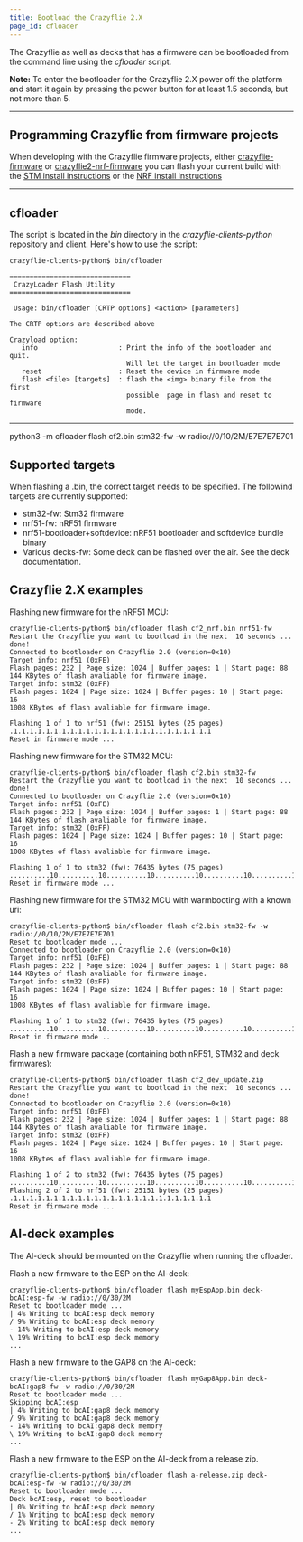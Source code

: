 ```yaml
---
title: Bootload the Crazyflie 2.X
page_id: cfloader
---
```


The Crazyflie as well as decks that has a firmware can be bootloaded from the command line using the
*cfloader* script.

**Note:** To enter the bootloader for the Crazyflie 2.X power off the
platform and start it again by pressing the power button for at least
1.5 seconds, but not more than 5.

---

## Programming Crazyflie from firmware projects

When developing with the Crazyflie firmware projects, either
[crazyflie-firmware](https://github.com/bitcraze/crazyflie-firmware) or
[crazyflie2-nrf-firmware](https://github.com/bitcraze/crazyflie2-nrf-firmware)
you can flash your current build with the [STM install instructions](https://www.bitcraze.io/documentation/repository/crazyflie-firmware/master/building-and-flashing/build/#flashing) or the [NRF install instructions](https://www.bitcraze.io/documentation/repository/crazyflie2-nrf-firmware/master/build/build/)


---

## cfloader

The script is located in the *bin* directory in the
*crazyflie-clients-python* repository and client. Here\'s how to use the
script:

    crazyflie-clients-python$ bin/cfloader

    ==============================
     CrazyLoader Flash Utility
    ==============================

     Usage: bin/cfloader [CRTP options] <action> [parameters]

    The CRTP options are described above

    Crazyload option:
       info                    : Print the info of the bootloader and quit.
                                 Will let the target in bootloader mode
       reset                   : Reset the device in firmware mode
       flash <file> [targets]  : flash the <img> binary file from the first
                                 possible  page in flash and reset to firmware
                                 mode.

---



python3 -m cfloader flash cf2.bin stm32-fw -w radio://0/10/2M/E7E7E7E701

## Supported targets

When flashing a .bin, the correct target needs to be specified. The followind targets are currently supported:

 - stm32-fw: Stm32 firmware
 - nrf51-fw: nRF51 firmware
 - nrf51-bootloader+softdevice: nRF51 bootloader and softdevice bundle binary
 - Various decks-fw: Some deck can be flashed over the air. See the deck documentation.

## Crazyflie 2.X examples

Flashing new firmware for the nRF51 MCU:

    crazyflie-clients-python$ bin/cfloader flash cf2_nrf.bin nrf51-fw
    Restart the Crazyflie you want to bootload in the next  10 seconds ...  done!
    Connected to bootloader on Crazyflie 2.0 (version=0x10)
    Target info: nrf51 (0xFE)
    Flash pages: 232 | Page size: 1024 | Buffer pages: 1 | Start page: 88
    144 KBytes of flash avaliable for firmware image.
    Target info: stm32 (0xFF)
    Flash pages: 1024 | Page size: 1024 | Buffer pages: 10 | Start page: 16
    1008 KBytes of flash avaliable for firmware image.

    Flashing 1 of 1 to nrf51 (fw): 25151 bytes (25 pages) .1.1.1.1.1.1.1.1.1.1.1.1.1.1.1.1.1.1.1.1.1.1.1.1.1
    Reset in firmware mode ...

Flashing new firmware for the STM32 MCU:

    crazyflie-clients-python$ bin/cfloader flash cf2.bin stm32-fw
    Restart the Crazyflie you want to bootload in the next  10 seconds ...  done!
    Connected to bootloader on Crazyflie 2.0 (version=0x10)
    Target info: nrf51 (0xFE)
    Flash pages: 232 | Page size: 1024 | Buffer pages: 1 | Start page: 88
    144 KBytes of flash avaliable for firmware image.
    Target info: stm32 (0xFF)
    Flash pages: 1024 | Page size: 1024 | Buffer pages: 10 | Start page: 16
    1008 KBytes of flash avaliable for firmware image.

    Flashing 1 of 1 to stm32 (fw): 76435 bytes (75 pages) ..........10..........10..........10..........10..........10..........10..........10.....5
    Reset in firmware mode ...

Flashing new firmware for the STM32 MCU with warmbooting with a known uri:

    crazyflie-clients-python$ bin/cfloader flash cf2.bin stm32-fw -w radio://0/10/2M/E7E7E7E701
    Reset to bootloader mode ...
    Connected to bootloader on Crazyflie 2.0 (version=0x10)
    Target info: nrf51 (0xFE)
    Flash pages: 232 | Page size: 1024 | Buffer pages: 1 | Start page: 88
    144 KBytes of flash avaliable for firmware image.
    Target info: stm32 (0xFF)
    Flash pages: 1024 | Page size: 1024 | Buffer pages: 10 | Start page: 16
    1008 KBytes of flash avaliable for firmware image.

    Flashing 1 of 1 to stm32 (fw): 76435 bytes (75 pages) ..........10..........10..........10..........10..........10..........10..........10.....5
    Reset in firmware mode ..

Flash a new firmware package (containing both nRF51, STM32 and deck firmwares):

    crazyflie-clients-python$ bin/cfloader flash cf2_dev_update.zip
    Restart the Crazyflie you want to bootload in the next  10 seconds ...  done!
    Connected to bootloader on Crazyflie 2.0 (version=0x10)
    Target info: nrf51 (0xFE)
    Flash pages: 232 | Page size: 1024 | Buffer pages: 1 | Start page: 88
    144 KBytes of flash avaliable for firmware image.
    Target info: stm32 (0xFF)
    Flash pages: 1024 | Page size: 1024 | Buffer pages: 10 | Start page: 16
    1008 KBytes of flash avaliable for firmware image.

    Flashing 1 of 2 to stm32 (fw): 76435 bytes (75 pages) ..........10..........10..........10..........10..........10..........10..........10.....5
    Flashing 2 of 2 to nrf51 (fw): 25151 bytes (25 pages) .1.1.1.1.1.1.1.1.1.1.1.1.1.1.1.1.1.1.1.1.1.1.1.1.1
    Reset in firmware mode ...

## AI-deck examples

The AI-deck should be mounted on the Crazyflie when running the cfloader.

Flash a new firmware to the ESP on the AI-deck:

    crazyflie-clients-python$ bin/cfloader flash myEspApp.bin deck-bcAI:esp-fw -w radio://0/30/2M
    Reset to bootloader mode ...
    | 4% Writing to bcAI:esp deck memory
    / 9% Writing to bcAI:esp deck memory
    - 14% Writing to bcAI:esp deck memory
    \ 19% Writing to bcAI:esp deck memory
    ...

Flash a new firmware to the GAP8 on the AI-deck:

    crazyflie-clients-python$ bin/cfloader flash myGap8App.bin deck-bcAI:gap8-fw -w radio://0/30/2M
    Reset to bootloader mode ...
    Skipping bcAI:esp
    | 4% Writing to bcAI:gap8 deck memory
    / 9% Writing to bcAI:gap8 deck memory
    - 14% Writing to bcAI:gap8 deck memory
    \ 19% Writing to bcAI:gap8 deck memory
    ...

Flash a new firmware to the ESP on the AI-deck from a release zip.

    crazyflie-clients-python$ bin/cfloader flash a-release.zip deck-bcAI:esp-fw -w radio://0/30/2M
    Reset to bootloader mode ...
    Deck bcAI:esp, reset to bootloader
    | 0% Writing to bcAI:esp deck memory
    / 1% Writing to bcAI:esp deck memory
    - 2% Writing to bcAI:esp deck memory
    ...
